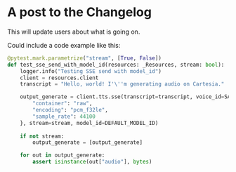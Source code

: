 # A post to the Changelog

This will update users about what is going on. 

Could include a code example like this: 

```python
@pytest.mark.parametrize("stream", [True, False])
def test_sse_send_with_model_id(resources: _Resources, stream: bool):
    logger.info("Testing SSE send with model_id")
    client = resources.client
    transcript = "Hello, world! I'\''m generating audio on Cartesia."

    output_generate = client.tts.sse(transcript=transcript, voice_id=SAMPLE_VOICE_ID, output_format={
        "container": "raw",
        "encoding": "pcm_f32le",
        "sample_rate": 44100
    }, stream=stream, model_id=DEFAULT_MODEL_ID)
    
    if not stream:
        output_generate = [output_generate]

    for out in output_generate:
        assert isinstance(out["audio"], bytes)
```